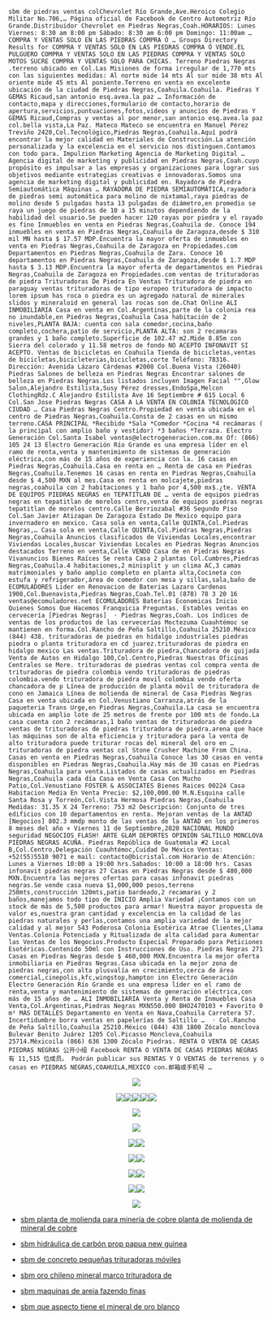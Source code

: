 
```
sbm de piedras ventas colChevrolet Río Grande,Ave.Heroico Colegio Militar No.706,… Página oficial de Facebook de Centro Automotriz Río Grande.Distribuidor Chevrolet en Piedras Negras,Coah.HORARIOS: Lunes Viernes: 8:30 am 8:00 pm Sábado: 8:30 am 6:00 pm Domingo: 11:00am … COMPRA Y VENTAS SOLO EN LAS PIEDRAS COMPRA Ó … Groups Directory Results for COMPRA Y VENTAS SOLO EN LAS PIEDRAS COMPRA Ó VENDE.EL PULGUERO COMPRA Y VENTAS SOLO EN LAS PIEDRAS COMPRA Y VENTAS SOLO MOTOS SUCRE COMPRA Y VENTAS SOLO PARA CHICAS. Terreno Piedras Negras .terreno ubicado en Col.Las Misiones de forma irregular de 1,770 mts con las siguientes medidas: Al norte mide 14 mts Al sur mide 38 mts Al oriente mide 45 mts Al poniente.Terreno en venta en excelente ubicación de la ciudad de Piedras Negras,Coahuila.Coahuila. Piedras Y GEMAS Ricaud,san antonio esq.avea.la paz … Información de contacto,mapa y direcciones,formulario de contacto,horario de apertura,servicios,puntuaciones,fotos,videos y anuncios de Piedras Y GEMAS Ricaud,Compras y ventas al por menor,san antonio esq.avea.la paz col.bella vısta,La Paz. Mateco Mateco se encuentra en Manuel Pérez Treviño 2420,Col.Tecnológico,Piedras Negras,Coahuila.Aquí podrá encontrar la mejor calidad en Materiales de Construcción.La atención personalizada y la excelencia en el servicio nos distinguen.Contamos con todo para. Impulzion Marketing Agencia de Marketing Digital … Agencia digital de marketing y publicidad en Piedras Negras,Coah.cuyo propósito es impulsar a las empresas y organizaciones para lograr sus objetivos mediante estrategias creativas e innovadoras.Somos una agencia de marketing digital y publicidad en. Rayadora de Piedra Semiautomática Máquinas … RAYADORA DE PIEDRA SEMIAUTOMÁTICA,rayadora de piedras semi automática para molino de nixtamal,raya piedras de molino desde 5 pulgadas hasta 13 pulgadas de diámetro,en promedio se raya un juego de piedras de 10 a 15 minutos dependiendo de la habilidad del usuario.Se pueden hacer 120 rayas por piedra y el rayado es fino Inmuebles en venta en Piedras Negras,Coahuila de. Conoce 194 inmuebles en venta en Piedras Negras,Coahuila de Zaragoza,desde $ 310 mil MN hasta $ 17.57 MDP.Encuentra la mayor oferta de inmuebles en venta en Piedras Negras,Coahuila de Zaragoza en Propiedades.com Departamentos en Piedras Negras,Coahuila de Zara. Conoce 16 departamentos en Piedras Negras,Coahuila de Zaragoza,desde $ 1.7 MDP hasta $ 3.13 MDP.Encuentra la mayor oferta de departamentos en Piedras Negras,Coahuila de Zaragoza en Propiedades.com ventas de trituradoras de piedra Trituradoras De Piedra En Ventas Trituradora de piedra en paraguay ventas trituradoras de tipo europeo trituradora de impacto lorem ipsum has roca o piedra es un agregado natural de minerales slidos y mineraloid en general las rocas son de.Chat Online ALI INMOBILIARIA Casa en venta en Col.Argentinas,parte de la colonia rea no inundable,en Piedras Negras,Coahuila Casa habitación de 2 niveles,PLANTA BAJA: cuenta con sala comedor,cocina,baño completo,cochera,patio de servicio,PLANTA ALTA: son 2 recamaras grandes y 1 baño completo.Superficie de 102.47 m2.Mide 8.85m con Sierra del colorado y 11.58 metros de fondo NO ACEPTO INFONAVIT SI ACEPTO. Ventas de bicicletas en Coahuila Tienda de bicicletas,ventas de bicicletas,bicicleterias,bicicletas,corte Teléfono: 78316. Dirección: Avenida Lázaro Cárdenas #2008 Col.Buena Vista (26040) Piedras Salones de belleza en Piedras Negras Encontrar salones de belleza en Piedras Negras.Los listados incluyen Imagen Facial "",Glow Salon,Alejandro Estilista,Susy Pérez dresses,EndoSpa,Melcon ClothingRdz.C Alejandro Estilista Ave 16 Septiembre # 615 Local 6 Col.San Jose Piedras Negras CASA A LA VENTA EN COLONIA TECNOLÓGICO CIUDAD … Casa Piedras Negras Centro.Propiedad en venta ubicada en el centro de Piedras Negras,Coahuila.Consta de 2 casas en un mismo terreno.CASA PRINCIPAL *Recibido *Sala *Comedor *Cocina *4 recámaras ( la principal con amplio baño y vestidor) *3 baños *Terraza. Electro Generación Col.Santa Isabel ventas@electrogeneracion.com.mx Of: (866) 105 24 13 Electro Generación Río Grande es una empresa líder en el ramo de renta,venta y mantenimiento de sistemas de generación eléctrica,con más de 15 años de experiencia con la. 16 casas en Piedras Negras,Coahuila.Casa en renta en … Renta de casa en Piedras Negras,Coahuila.Tenemos 16 casas en renta en Piedras Negras,Coahuila desde $ 4,500 MXN al mes.Casa en renta en molcajete,piedras negras,coahuila con 2 habitaciones y 1 baño por 4,500 mx$.¿te. VENTA DE EQUIPOS PIEDRAS NEGRAS en TEPATITLAN DE … venta de equipos piedras negras en tepatitlan de morelos centro,venta de equipos piedras negras tepatitlan de morelos centro.Calle Berriozabal #36 Segundo Piso Col.San Javier Atizapan De Zaragoza Estado De Mexico equipo para invernadero en mexico. Casa sola en venta,Calle QUINTA,Col.Piedras Negras,… Casa sola en venta,Calle QUINTA,Col.Piedras Negras,Piedras Negras,Coahuila Anuncios clasificados de Viviendas Locales,encontrar Viviendas Locales,buscar Viviendas Locales en Piedras Negras Anuncios destacados Terreno en venta,Calle VENDO Casa de en Piedras Negras Vivanuncios Bienes Raíces Se renta Casa 2 plantas Col.Cumbres,Piedras Negras,Coahuila.4 habitaciones,2 minisplit y un clima AC,3 camas matrimoniales y baño amplio completo en planta alta,Cocineta con estufa y refrigerador,área de comedor con mesa y sillas,sala,baño de ECOMULADORES Lider en Renovacion de Baterias Lazaro Cardenas 1908,Col.Buenavista,Piedras Negras,Coah.Tel.01 (878) 78 3 20 16 ventas@ecomuladores.net ECOMULADORES Baterias Economicas Inicio Quienes Somos Que Hacemos Franquicia Preguntas. Estables ventas en cervecería [Piedras Negras]  · Piedras Negras,Coah. Los índices de ventas de los productos de las cervecerías Moctezuma Cuauhtémoc se mantienen en forma.Col.Rancho de Peña Saltillo,Coahuila 25210.México (844) 438. trituradoras de piedras en hidalgo industriales piedras piedra o planta trituradora en cd juarez.trituradoras de piedra en hidalgo mexico Las ventas.Trituradora de piedra,Chancadora de quijada Venta de Autos en Hidalgo 100,Col.Centro,Piedras Nuestras Oficinas Centrales se More. trituradoras de piedras ventas col compra venta de trituradoras de piedra colombia vendo trituradoras de piedras colombia.vendo trituradora de piedra movil colombia vendo oferta chancadora de p Línea de producción de planta móvil de trituradora de cono en Jamaica Línea de molienda de mineral de Casa Piedras Negras Casa en venta ubicada en Col.Venustiano Carranza,atrás de la paqueteria Trans Urge,en Piedras Negras,Coahuila.La casa se encuentra ubicada en amplio lote de 25 metros de frente por 100 mts de fondo.La casa cuenta con 2 recámaras,1 baño ventas de trituradoras de piedra ventas de trituradoras de piedras trituradora de piedra.arena que hace las máquinas son de alta eficiencia y trituradora para la venta de alto trituradora puede triturar rocas del mineral del oro en … trituradoras de piedra ventas col Stone Crusher Machine From China. Casas en venta en Piedras Negras,Coahuila Conoce las 30 casas en venta disponibles en Piedras Negras,Coahuila.Hay más de 30 casas en Piedras Negras,Coahuila para venta.Listados de casas actualizados en Piedras Negras,Coahuila cada día Casa en Venta Casa Con Mucho Patio,Col.Venustiano FOSTER & ASSOCIATES Bienes Raices 00224 Casa Habitacion Media En Venta Precio: $2,100,000.00 M.N.Esquina calle Santa Rosa y Torreón,Col.Vista Hermosa Piedras Negras,Coahuila Medidas: 31.35 X 24 Terreno: 753 m2 Descripción: Conjunto de tres edificios con 10 departamentos en renta. Mejoran ventas de la ANTAD [Negocios] 802.3 mmdp monto de las ventas de la ANTAD en los primeros 8 meses del año × Viernes 11 de Septiembre,2020 NACIONAL MUNDO seguridad NEGOCIOS FLASH! ARTE GLAM DEPORTES OPINIÓN SALTILLO MONCLOVA PIEDRAS NEGRAS ACUÑA. Piedras República de Guatemala #2 Local B,Col.Centro,Delegación Cuauhtémoc,Cuidad De México Ventas: +52(55)5510 9071 e mail: contacto@bicristal.com Horario de Atención: Lunes a Viernes 10:00 a 19:00 hrs.Sabados: 10:00 a 18:00 hrs. Casas infonavit piedras negras 27 Casas en Piedras Negras desde $ 480,000 MXN.Encuentra las mejores ofertas para casas infonavit piedras negras.Se vende casa nueva $1,000,000 pesos,terreno 250mts,construcción 120mts,patio bardeado,2 recamaras y 2 baños,manejamos todo tipo de INICIO Amplia Variedad ¡Contamos con un stock de más de 5,500 productos para armar! Nuestra mayor propuesta de valor es,nuestra gran cantidad y excelencia en la calidad de las piedras naturales y perlas,contamos una amplia variedad de la mejor calidad y al mejor 543 Poderosa Colonia Esotérica Atrae Clientes,Llama Ventas.Colonia Potenciada y Ritualizada de alta calidad para Aumentar las Ventas de los Negocios.Producto Especial Preparado para Peticiones Esotéricas.Contenido 50ml con Instrucciones de Uso. Piedras Negras 271 Casas en Piedras Negras desde $ 460,000 MXN.Encuentra la mejor oferta inmobiliaria en Piedras Negras.Casa ubicada en la mejor zona de piedras negras,con alta plusvalía en crecimiento,cerca de área comercial,cinepolis,kfc,wingstop,hampton inn Electro Generación Electro Generación Río Grande es una empresa líder en el ramo de renta,venta y mantenimiento de sistemas de generación eléctrica,con más de 15 años de … ALI INMOBILIARIA Venta y Renta de Inmuebles Casa Venta,Col.Argentinas,Piedras Negras MXN550.000 BHO2470103 + Favorito 0 m² MÁS DETALLES Departamento en Venta en Nava,Coahuila Carretera 57. Incertidumbre borra ventas en papelerías de Saltillo …  · Col.Rancho de Peña Saltillo,Coahuila 25210.México (844) 438 1800 Zócalo monclova Bulevar Benito Juárez 1205 Col.Picasso Monclova,Coahuila 25714.Méxicoila (866) 636 1300 Zócalo Piedras. RENTA O VENTA DE CASAS PIEDRAS NEGRAS 公开小组 Facebook RENTA O VENTA DE CASAS PIEDRAS NEGRAS 有 11,515 位成员。 Podrán publicar sus RENTAS Y O VENTAS de terrenos y o casas en PIEDRAS NEGRAS,COAHUILA,MEXICO con.邮箱或手机号 … 
```

<div align="center">

<a href="https://es-crusher.shibang-china.com/github&k=sbm+de+piedras+ventas+col"><img src="https://static.shibang-china.com/es/crusher/logo.jpg"></a>

<a href="https://es-crusher.shibang-china.com/github&k=sbm+de+piedras+ventas+col"><img src="https://static.shibang-china.com/es/crusher/index.jpg"></a><a href="https://es-crusher.shibang-china.com/material.htmlgithub&k=sbm+de+piedras+ventas+col"><img src="https://static.shibang-china.com/es/crusher/material.jpg"></a><a href="https://es-crusher.shibang-china.com/application.htmlgithub&k=sbm+de+piedras+ventas+col"><img src="https://static.shibang-china.com/es/crusher/application.jpg"></a><a href="https://es-crusher.shibang-china.com/aboutus.htmlgithub&k=sbm+de+piedras+ventas+col"><img src="https://static.shibang-china.com/es/crusher/aboutus.jpg"></a><a href="https://es-crusher.shibang-china.com/contact.htmlgithub&k=sbm+de+piedras+ventas+col"><img src="https://static.shibang-china.com/es/crusher/contact.jpg"></a>

<a href="https://es-crusher.shibang-china.com/github&k=sbm+de+piedras+ventas+col"><img src="https://static.shibang-china.com/es/crusher/banner.jpg"></a>

<a href="https://swt.shibang-china.com/github&k=sbm+de+piedras+ventas+col"><img src="https://static.shibang-china.com/es/crusher/text.jpg"></a>

<a href="https://swt.shibang-china.com/github&k=sbm+de+piedras+ventas+col"><img src="https://static.shibang-china.com/es/crusher/chat.jpg"></a><a href="https://es-crusher.shibang-china.com/contact.htmlgithub&k=sbm+de+piedras+ventas+col"><img src="https://static.shibang-china.com/es/crusher/message.jpg"></a>

<a href="https://es-crusher.shibang-china.com/products/pe.htmlgithub&k=sbm+de+piedras+ventas+col"><img src="https://static.shibang-china.com/es/crusher/pe.jpg"></a><a href="https://es-crusher.shibang-china.com/products/pf.htmlgithub&k=sbm+de+piedras+ventas+col"><img src="https://static.shibang-china.com/es/crusher/pf.jpg"></a>

<a href="https://es-crusher.shibang-china.com/products/hpt.htmlgithub&k=sbm+de+piedras+ventas+col"><img src="https://static.shibang-china.com/es/crusher/hpt.jpg"></a><a href="https://es-crusher.shibang-china.com/products/vsi.htmlgithub&k=sbm+de+piedras+ventas+col"><img src="https://static.shibang-china.com/es/crusher/vsi.jpg"></a>

<a href="https://es-crusher.shibang-china.com/products/klv.htmlgithub&k=sbm+de+piedras+ventas+col"><img src="https://static.shibang-china.com/es/crusher/klv.jpg"></a><a href="https://es-crusher.shibang-china.com/products/portable.htmlgithub&k=sbm+de+piedras+ventas+col"><img src="https://static.shibang-china.com/es/crusher/portable.jpg"></a>

<a href="https://swt.shibang-china.com/github&k=sbm+de+piedras+ventas+col"><img src="https://static.shibang-china.com/es/crusher/case.jpg"></a>

</div>


* [sbm planta de molienda para minería de cobre planta de molienda de mineral de cobre](sbm%20planta%20de%20molienda%20para%20miner%C3%ADa%20de%20cobre%20planta%20de%20molienda%20de%20mineral%20de%20cobre.md)

* [sbm hidráulica de carbón prop papua new guinea](sbm%20hidr%C3%A1ulica%20de%20carb%C3%B3n%20prop%20papua%20new%20guinea.md)

* [sbm de concreto pequeñas trituradoras móviles](sbm%20de%20concreto%20peque%C3%B1as%20trituradoras%20m%C3%B3viles.md)

* [sbm oro chileno mineral marco trituradora de](sbm%20oro%20chileno%20mineral%20marco%20trituradora%20de.md)

* [sbm maquinas de areia fazendo finas](sbm%20maquinas%20de%20areia%20fazendo%20finas.md)

* [sbm que aspecto tiene el mineral de oro blanco](sbm%20que%20aspecto%20tiene%20el%20mineral%20de%20oro%20blanco.md)